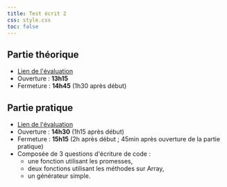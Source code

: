 ```yaml
---
title: Test écrit 2
css: style.css
toc: false
---
```


## Partie théorique

- [Lien de l'évaluation](https://eval.iict-heig-vd.in/users/evaluations/cmal89hqp07n6w4owqmj1daoq)
- Ouverture : **13h15**
- Fermeture : **14h45** (1h30 après début)

## Partie pratique

- [Lien de l'évaluation](https://eval.iict-heig-vd.in/users/evaluations/cmal8a6zl07nbw4ow3m68t0ul)
- Ouverture : **14h30** (1h15 après début)
- Fermeture : **15h15** (2h après début ; 45min après ouverture de la partie
  pratique)
- Composée de 3 questions d'écriture de code :
  - une fonction utilisant les promesses,
  - deux fonctions utilisant les méthodes sur Array,
  - un générateur simple.
